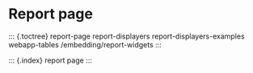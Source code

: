 Report page
===========

::: {.toctree}
report-page report-displayers report-displayers-examples webapp-tables
/embedding/report-widgets
:::

::: {.index}
report page
:::
